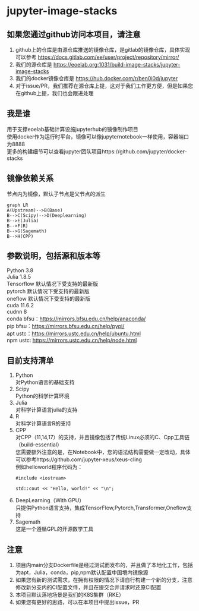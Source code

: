 # jupyter-image-stacks

## 如果您通过github访问本项目，请注意
1. github上的仓库是由源仓库推送的镜像仓库，是gitlab的镜像仓库，具体实现可以参考 https://docs.gitlab.com/ee/user/project/repository/mirror/  
2. 我们的源仓库是 https://eoelab.org:1031/build-image-stacks/jupyter-image-stacks  
3. 我们的docker镜像仓库是 https://hub.docker.com/r/ben0i0d/jupyter   
4. 对于issue/PR，我们推荐在源仓库上提，这对于我们工作更方便，但是如果您在github上提，我们也会跟进处理  
## 我是谁
用于支撑eoelab基础计算设施jupyterhub的镜像制作项目  
使用docker作为运行时平台，镜像可以像jupyternotebook一样使用，容器端口为8888  
更多的构建细节可以查看jupyter团队项目https://github.com/jupyter/docker-stacks  
## 镜像依赖关系
节点内为镜像，默认子节点是父节点的派生  
```mermaid
graph LR
A(Upstream)-->B(Base)
B-->C(Scipy)-->D(Deeplearning)	
B-->E(Julia)
B-->F(R)
B-->G(Sagemath)
B-->H(CPP)
```  
## 参数说明，包括源和版本等
Python 3.8  
Julia 1.8.5  
Tensorflow 默认情况下受支持的最新版  
pytorch 默认情况下受支持的最新版  
oneflow 默认情况下受支持的最新版  
cuda 11.6.2  
cudnn 8  
conda bfsu：https://mirrors.bfsu.edu.cn/help/anaconda/  
pip bfsu：https://mirrors.bfsu.edu.cn/help/pypi/  
apt ustc：https://mirrors.ustc.edu.cn/help/ubuntu.html  
npm ustc: https://mirrors.ustc.edu.cn/help/node.html
## 目前支持清单
1. Python  
对Python语言的基础支持  
2. Scipy  
Python的科学计算环境  
3. Julia  
对科学计算语言julia的支持    
4. R  
对科学计算语言R的支持    
5. CPP  
对CPP（11,14,17）的支持，并且镜像包括了传统Linux必须的C、Cpp工具链（build-essential）  
您需要额外注意的是，在Notebook中，您的语法结构需要做一定改动，具体可以参考https://github.com/jupyter-xeus/xeus-cling  
例如helloworld程序代码为：  
    ```
    #include <iostream>

    std::cout << "Hello, world!" << "\n";
    ```
6. DeepLearning（With GPU）  
只提供Python语言支持，集成TensorFlow,Pytorch,Transformer,Oneflow支持  
7. Sagemath  
这是一个遵循GPL的开源数学工具  
## 注意
1. 项目内main分支Dockerfile是经过测试而发布的，并且做了本地化工作，包括为apt，Julia，conda，pip,npm默认配置中国境内镜像源  
2. 如果您有新的测试需求，在拥有权限的情况下请自行构建一个新的分支，注意修改新分支内的CI配置文件，并且在提交合并请求时还原CI配置
3. 本项目默认落地场景是我们的K8S集群（RKE）
4. 如果您有更好的思路，可以在本项目中提出issue，PR  
